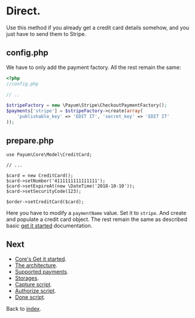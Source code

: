 # Direct.

Use this method if you already get a credit card details somehow, and you just have to send them to Stripe.

## config.php

We have to only add the payment factory. All the rest remain the same:

```php
<?php
//config.php

// ..

$stripeFactory = new \Payum\Stripe\CheckoutPaymentFactory();
$payments['stripe'] = $stripeFactory->create(array(
    'publishable_key' => 'EDIT IT', 'secret_key' => 'EDIT IT'
));
```

## prepare.php

```
use Payum\Core\Model\CreditCard;

// ...

$card = new CreditCard();
$card->setNumber('4111111111111111');
$card->setExpireAt(new \DateTime('2018-10-10'));
$card->setSecurityCode(123);

$order->setCreditCard($card);
```

Here you have to modify a `paymentName` value. Set it to `stripe`. And create and populate a credit card object. 
The rest remain the same as described basic [get it started](https://github.com/Payum/Core/blob/master/Resources/docs/get-it-started.md) documentation.
 
## Next 

* [Core's Get it started](https://github.com/Payum/Core/blob/master/Resources/docs/get-it-started.md).
* [The architecture](https://github.com/Payum/Core/blob/master/Resources/docs/the-architecture.md).
* [Supported payments](https://github.com/Payum/Core/blob/master/Resources/docs/supported-payments.md).
* [Storages](https://github.com/Payum/Core/blob/master/Resources/docs/storages.md).
* [Capture script](https://github.com/Payum/Core/blob/master/Resources/docs/capture-script.md).
* [Authorize script](https://github.com/Payum/Core/blob/master/Resources/docs/authorize-script.md).
* [Done script](https://github.com/Payum/Core/blob/master/Resources/docs/done-script.md).

Back to [index](index.md).